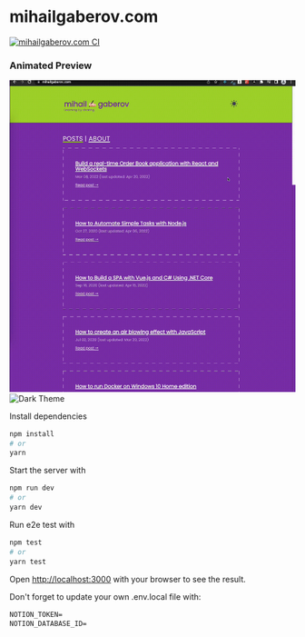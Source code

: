 # mihailgaberov.com

[![mihailgaberov.com CI](https://github.com/mihailgaberov/mihailgaberov.com/actions/workflows/e2e.yml/badge.svg)](https://github.com/mihailgaberov/mihailgaberov.com/actions/workflows/e2e.yml)

### Animated Preview

![Light Theme](https://github.com/mihailgaberov/mihailgaberov.com/blob/main/public/light_theme.gif)
![Dark Theme](https://github.com/mihailgaberov/mihailgaberov.com/blob/main/public/dark_theme.gif)

Install dependencies

```bash
npm install
# or
yarn
```

Start the server with

```bash
npm run dev
# or
yarn dev
```

Run e2e test with

```bash
npm test
# or
yarn test
```

Open [http://localhost:3000](http://localhost:3000) with your browser to see the result.

Don't forget to update your own .env.local file with:

```
NOTION_TOKEN=
NOTION_DATABASE_ID=
```
